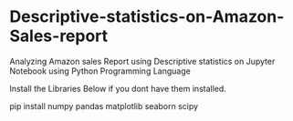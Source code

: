 # Descriptive-statistics-on-Amazon-Sales-report
Analyzing Amazon sales Report using Descriptive statistics on Jupyter Notebook using Python Programming Language

Install the Libraries Below if you dont have them installed.

pip install numpy pandas matplotlib seaborn scipy
